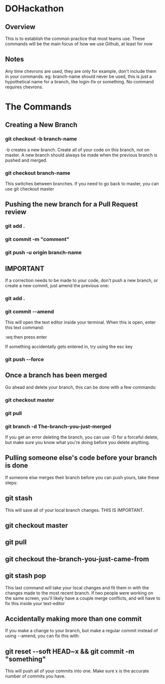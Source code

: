 # DOHackathon

## Overview

This is to establish the common practice that most teams use. These commands will be the main focus of how we use Github, at least for now

## Notes

Any time chevrons are used, they are only for example, don't include them in your commands. eg: branch-name should never be used, this is just a hypothetical name for a branch, like login-fix or something. No command requires chevrons.

# The Commands

## Creating a New Branch

### git checkout -b branch-name

-b creates a new branch. Create all of your code on this branch, not on master. A new branch should always be made when the previous branch is pushed and merged.

### git checkout branch-name

This switches between branches. If you need to go back to master, you can use git checkout master

## Pushing the new branch for a Pull Request review

### git add .
### git commit -m "comment"
### git push -u origin branch-name

## IMPORTANT

If a correction needs to be made to your code, don't push a new branch, or create a new commit, just amend the previous one:

### git add .
### git commit --amend

This will open the text editor inside your terminal. When this is open, enter this text command:

:wq then press enter

If something accidentally gets entered in, try using the esc key

### git push --force


## Once a branch has been merged

Go ahead and delete your branch, this can be done with a few commands:


### git checkout master
### git pull
### git branch -d The-branch-you-just-merged

If you get an error deleting the branch, you can use -D for a forceful delete, but make sure you know what you're doing before you delete anything.


## Pulling someone else's code before your branch is done

If someone else merges their branch before you can push yours, take these steps:

## git stash

This will save all of your local branch changes. THIS IS IMPORTANT.

## git checkout master
## git pull
## git checkout the-branch-you-just-came-from
## git stash pop

This last command will take your local changes and fit them in with the changes made to the most recent branch.
If two people were working on the same screen, you'll likely have a couple merge conflicts, and will have to fix this inside your text-editor


## Accidentally making more than one commit

If you make a change to your branch, but make a regular commit instead of using --amend, you can fix this with:

## git reset --soft HEAD~x && git commit -m "something"

This will push all of your commits into one. Make sure x is the accurate number of commits you have.
